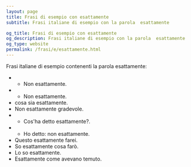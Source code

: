 ```yaml
---
layout: page
title: Frasi di esempio con esattamente 
subtitle: Frasi italiane di esempio con la parola  esattamente

og_title: Frasi di esempio con esattamente 
og_description: Frasi italiane di esempio con la parola  esattamente
og_type: website
permalink: /frasi/e/esattamente.html
---
```


Frasi italiane di esempio contenenti la parola esattamente:


- - Non esattamente.
- - Non esattamente.
- cosa sia esattamente.
- Non esattamente gradevole.
- - Cos'ha detto esattamente?.
- - Ho detto: non esattamente.
- Questo esattamente farei.
- So esattamente cosa farò.
- Lo so esattamente.
- Esattamente come avevano temuto.
